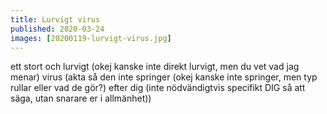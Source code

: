 ```yaml
---
title: Lurvigt virus
published: 2020-03-24
images: [20200119-lurvigt-virus.jpg]
---
```


ett stort och lurvigt (okej kanske inte direkt lurvigt, men du vet vad jag menar) virus (akta så den inte springer (okej kanske inte springer, men typ rullar eller vad de gör?) efter dig (inte nödvändigtvis specifikt DIG så att säga, utan snarare er i allmänhet))
